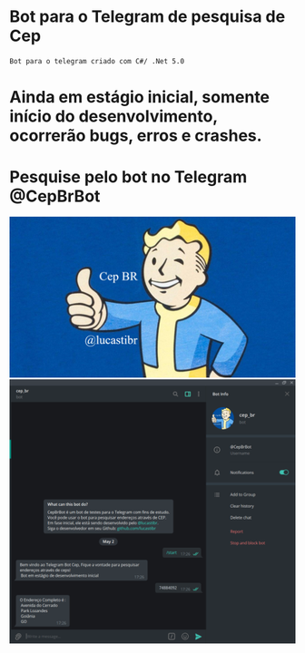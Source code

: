 # Bot para o Telegram de pesquisa de Cep

    Bot para o telegram criado com C#/ .Net 5.0
# Ainda em estágio inicial, somente início do desenvolvimento, ocorrerão bugs, erros e crashes.

# Pesquise pelo bot no Telegram @CepBrBot

![Alt text](image2.png  "Title")
![Alt text](print.png  "Bot")